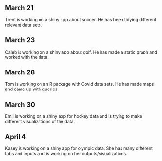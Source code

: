 ## March 21

Trent is working on a shiny app about soccer. He has been tidying different relevant data sets.

## March 23

Caleb is working on a shiny app about golf. He has made a static graph and worked with the data. 

## March 28 

Tom is working on an R package with Covid data sets. He has made maps and came up with queries. 

## March 30 

Emil is working on a shiny app for hockey data and is trying to make different visualizations of the data. 
## April 4

Kasey is working on a shiny app for olympic data. She has many different tabs and inputs and is working on her outputs/visualizations. 
